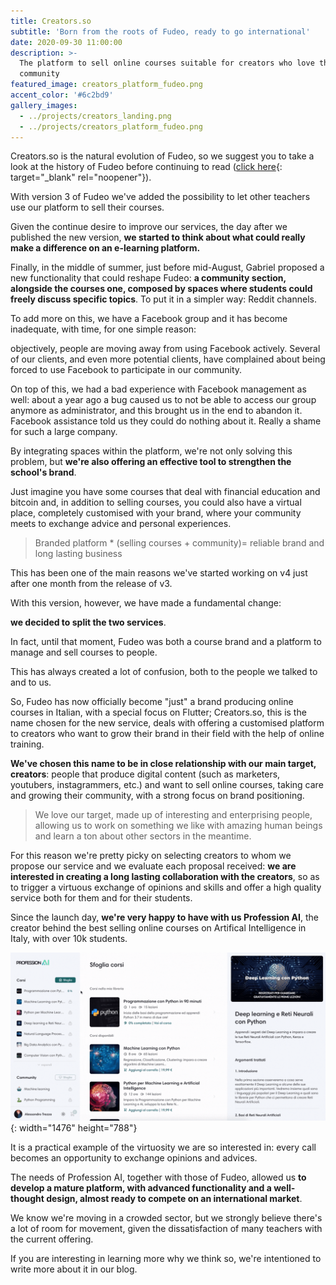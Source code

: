 ```yaml
---
title: Creators.so
subtitle: 'Born from the roots of Fudeo, ready to go international'
date: 2020-09-30 11:00:00
description: >-
  The platform to sell online courses suitable for creators who love their
  community
featured_image: creators_platform_fudeo.png
accent_color: '#6c2bd9'
gallery_images:
  - ../projects/creators_landing.png
  - ../projects/creators_platform_fudeo.png
---
```


Creators.so is the natural evolution of Fudeo, so we suggest you to take a look at the history of Fudeo before continuing to read ([click here](/project/fudeo){: target="_blank" rel="noopener"}).

With version 3 of Fudeo we've added the possibility to let other teachers use our platform to sell their courses.

Given the continue desire to improve our services, the day after we published the new version, **we started to think about what could really make a difference on an e-learning platform.**

Finally, in the middle of summer, just before mid-August, Gabriel proposed a new functionality that could reshape Fudeo: **a community section, alongside the courses one, composed by spaces where students could freely discuss specific topics**. To put it in a simpler way: Reddit channels.

To add more on this, we have a Facebook group and it has become inadequate, with time, for one simple reason:

objectively, people are moving away from using Facebook actively. Several of our clients, and even more potential clients, have complained about being forced to use Facebook to participate in our community.

On top of this, we had a bad experience with Facebook management as well: about a year ago a bug caused us to not be able to access our group anymore as administrator, and this brought us in the end to abandon it. Facebook assistance told us they could do nothing about it. Really a shame for such a large company.

By integrating spaces within the platform, we're not only solving this problem, but **we're also offering an effective tool to strengthen the school's brand**.

Just imagine you have some courses that deal with financial education and bitcoin and, in addition to selling courses, you could also have a virtual place, completely customised with your brand, where your community meets to exchange advice and personal experiences.

> Branded platform \* (selling courses + community)= reliable brand and long lasting business

This has been one of the main reasons we've started working on v4 just after one month from the release of v3.

With this version, however, we have made a fundamental change:

**we decided to split the two services**.

In fact, until that moment, Fudeo was both a course brand and a platform to manage and sell courses to people.

This has always created a lot of confusion, both to the people we talked to and to us.

So, Fudeo has now officially become "just" a brand producing online courses in Italian, with a special focus on Flutter; Creators.so, this is the name chosen for the new service, deals with offering a customised platform to creators who want to grow their brand in their field with the help of online training.

**We've chosen this name to be in close relationship with our main target, creators**\: people that produce digital content (such as marketers, youtubers, instagrammers, etc.) and want to sell online courses, taking care and growing their community, with a strong focus on brand positioning.

> We love our target, made up of interesting and enterprising people, allowing us to work on something we like with amazing human beings and learn a ton about other sectors in the meantime.

For this reason we're pretty picky on selecting creators to whom we propose our service and we evaluate each proposal received: **we are interested in creating a long lasting collaboration with the creators**, so as to trigger a virtuous exchange of opinions and skills and offer a high quality service both for them and for their students.

Since the launch day, **we're very happy to have with us Profession AI**, the creator behind the best selling online courses on Artifical Intelligence in Italy, with over 10k students.

![](/images/demo-platform-profession-ai.gif){: width="1476" height="788"}

It is a practical example of the virtuosity we are so interested in: every call becomes an opportunity to exchange opinions and advices.

The needs of Profession AI, together with those of Fudeo, allowed us **to develop a mature platform, with advanced functionality and a well-thought design, almost ready to compete on an international market**.

We know we're moving in a crowded sector, but we strongly believe there's a lot of room for movement, given the dissatisfaction of many teachers with the current offering.

If you are interesting in learning more why we think so, we're intentioned to write more about it in our blog.
